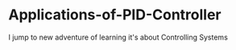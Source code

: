 # Applications-of-PID-Controller
I jump to new adventure of learning it's about Controlling Systems 
